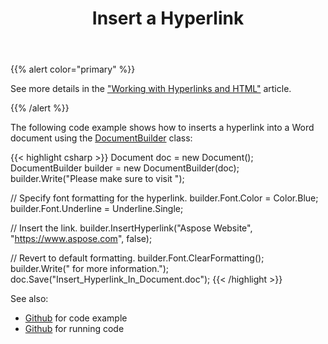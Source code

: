 ﻿---
title: Insert a Hyperlink
second_title: Aspose.Words for .NET
articleTitle: Insert a Hyperlink
linktitle: Insert a Hyperlink
description: "Insert a hyperlink into a document. NPOI does not provide an opportunity to insert a hyperlink using C#."
type: docs
weight: 110
url: /net/insert-hyperlink/
---

{{% alert color="primary" %}}

See more details in the ["Working with Hyperlinks and HTML"](/words/net/working-with-hyperlinks-and-html/) article.

{{% /alert %}}

The following code example shows how to inserts a hyperlink into a Word document using the [DocumentBuilder](https://reference.aspose.com/words/net/aspose.words/documentbuilder) class:

{{< highlight csharp >}}
Document doc = new Document();
DocumentBuilder builder = new DocumentBuilder(doc);
builder.Write("Please make sure to visit ");

// Specify font formatting for the hyperlink.
builder.Font.Color = Color.Blue;
builder.Font.Underline = Underline.Single;

// Insert the link.
builder.InsertHyperlink("Aspose Website", "https://www.aspose.com", false);

// Revert to default formatting.
builder.Font.ClearFormatting();
builder.Write(" for more information.");
doc.Save("Insert_Hyperlink_In_Document.doc");
{{< /highlight >}}

See also:

- [Github](https://github.com/aspose-words/Aspose.Words-for-.NET/releases/tag/Aspose.WordsFeaturesmissinginNPOIv1.2) for code example
- [Github](https://github.com/asposewords/Aspose.Words-for-.NET/releases/download/Aspose.WordsFeaturesmissinginNPOIv1.2/02.04-InsertHyperlink.zip) for running code
